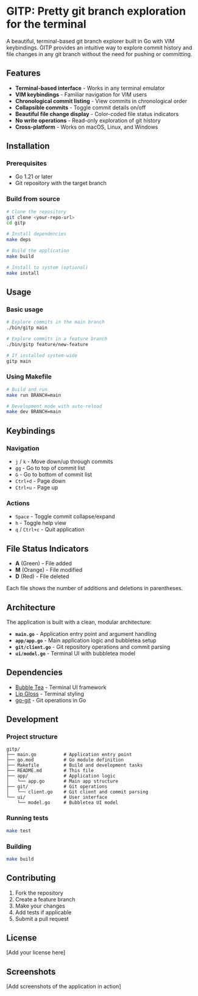 # GITP: Pretty git branch exploration for the terminal

A beautiful, terminal-based git branch explorer built in Go with VIM keybindings. GITP provides an intuitive way to explore commit history and file changes in any git branch without the need for pushing or committing.

## Features

- **Terminal-based interface** - Works in any terminal emulator
- **VIM keybindings** - Familiar navigation for VIM users
- **Chronological commit listing** - View commits in chronological order
- **Collapsible commits** - Toggle commit details on/off
- **Beautiful file change display** - Color-coded file status indicators
- **No write operations** - Read-only exploration of git history
- **Cross-platform** - Works on macOS, Linux, and Windows

## Installation

### Prerequisites

- Go 1.21 or later
- Git repository with the target branch

### Build from source

```bash
# Clone the repository
git clone <your-repo-url>
cd gitp

# Install dependencies
make deps

# Build the application
make build

# Install to system (optional)
make install
```

## Usage

### Basic usage

```bash
# Explore commits in the main branch
./bin/gitp main

# Explore commits in a feature branch
./bin/gitp feature/new-feature

# If installed system-wide
gitp main
```

### Using Makefile

```bash
# Build and run
make run BRANCH=main

# Development mode with auto-reload
make dev BRANCH=main
```

## Keybindings

### Navigation

- `j` / `k` - Move down/up through commits
- `gg` - Go to top of commit list
- `G` - Go to bottom of commit list
- `Ctrl+d` - Page down
- `Ctrl+u` - Page up

### Actions

- `Space` - Toggle commit collapse/expand
- `h` - Toggle help view
- `q` / `Ctrl+c` - Quit application

## File Status Indicators

- **A** (Green) - File added
- **M** (Orange) - File modified
- **D** (Red) - File deleted

Each file shows the number of additions and deletions in parentheses.

## Architecture

The application is built with a clean, modular architecture:

- **`main.go`** - Application entry point and argument handling
- **`app/app.go`** - Main application logic and bubbletea setup
- **`git/client.go`** - Git repository operations and commit parsing
- **`ui/model.go`** - Terminal UI with bubbletea model

## Dependencies

- [Bubble Tea](https://github.com/charmbracelet/bubbletea) - Terminal UI framework
- [Lip Gloss](https://github.com/charmbracelet/lipgloss) - Terminal styling
- [go-git](https://github.com/go-git/go-git) - Git operations in Go

## Development

### Project structure

```
gitp/
├── main.go          # Application entry point
├── go.mod           # Go module definition
├── Makefile         # Build and development tasks
├── README.md        # This file
├── app/             # Application logic
│   └── app.go       # Main app structure
├── git/             # Git operations
│   └── client.go    # Git client and commit parsing
└── ui/              # User interface
    └── model.go     # Bubbletea UI model
```

### Running tests

```bash
make test
```

### Building

```bash
make build
```

## Contributing

1. Fork the repository
2. Create a feature branch
3. Make your changes
4. Add tests if applicable
5. Submit a pull request

## License

[Add your license here]

## Screenshots

[Add screenshots of the application in action]
